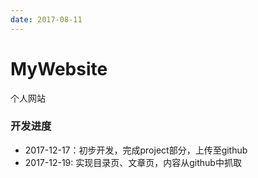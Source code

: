 ```yaml
---
date: 2017-08-11
---
```


# MyWebsite

个人网站

### 开发进度

- 2017-12-17：初步开发，完成project部分，上传至github
- 2017-12-19: 实现目录页、文章页，内容从github中抓取